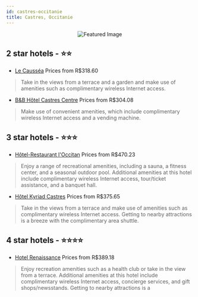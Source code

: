 ```yaml
---
id: castres-occitanie
title: Castres, Occitanie
---
```


<center><img src="https://i.travelapi.com/hotels/3000000/2550000/2543300/2543235/c9b9aa56_z.jpg" alt="Featured Image" /></center>


##  2 star hotels - ⭐️⭐️

-    [Le Causséa](https://us.hurb.com/hotels/castres/le-caussea-JNP-JP108098?cmp=18055) Prices from R$318.60
   > Take in the views from a terrace and a garden and make use of amenities such as complimentary wireless Internet access.
-    [B&B Hôtel Castres Centre](https://us.hurb.com/hotels/castres/b-b-hotel-castres-centre-JNP-JP525111?cmp=18055) Prices from R$304.08
   > Make use of convenient amenities, which include complimentary wireless Internet access and a vending machine.

##  3 star hotels - ⭐️⭐️⭐️

-    [Hôtel-Restaurant l'Occitan](https://us.hurb.com/hotels/castres/hotel-restaurant-l-occitan-JNP-JP906683?cmp=18055) Prices from R$470.23
   > Enjoy a range of recreational amenities, including a sauna, a fitness center, and a seasonal outdoor pool. Additional amenities at this hotel include complimentary wireless Internet access, tour/ticket assistance, and a banquet hall.
-    [Hôtel Kyriad Castres](https://us.hurb.com/hotels/castres/hotel-kyriad-castres-JNP-JP349698?cmp=18055) Prices from R$375.65
   > Take in the views from a terrace and make use of amenities such as complimentary wireless Internet access. Getting to nearby attractions is a breeze with the complimentary area shuttle.

##  4 star hotels - ⭐️⭐️⭐️⭐️

-    [Hotel Renaissance](https://us.hurb.com/hotels/castres/hotel-renaissance-JNP-JP397308?cmp=18055) Prices from R$389.18
   > Enjoy recreation amenities such as a health club or take in the view from a terrace. Additional amenities at this hotel include complimentary wireless Internet access, concierge services, and gift shops/newsstands. Getting to nearby attractions is a 
